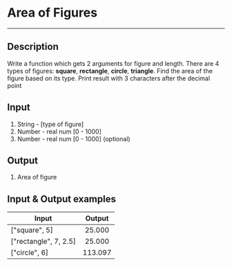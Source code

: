 # Area of Figures
---

## Description
Write a function which gets 2 arguments for figure and length.  There are 4 types of figures: **square**, **rectangle**, **circle**, **triangle**.  Find the area of the figure based on its type.  Print result with 3 characters after the decimal point

## Input
1. String - [type of figure]
2. Number - real num [0 - 1000]
3. Number - real num [0 - 1000] (optional)

## Output
1. Area of figure

## Input & Output examples

|          Input          |  Output  |
| ----------------------- | :------: |
|      ["square", 5]      |  25.000  |
|  ["rectangle", 7, 2.5]  |  25.000  |
|      ["circle", 6]      |  113.097 |